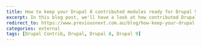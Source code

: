 ```yaml
---
title: How to keep your Drupal 8 contributed modules ready for Drupal 9
excerpt: In this blog post, we'll have a look at how contributed Drupal modules can remove the core deprecation warnings and be compatible with both Drupal 8 and Drupal 9.
redirect_to: https://www.previousnext.com.au/blog/how-keep-your-drupal-8-contributed-modules-ready-drupal-9
categories: external
tags: [Drupal Contrib, Drupal, Drupal 8, Drupal 9]
---
```


